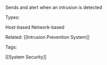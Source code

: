 Sends and alert when an intrusion is detected

Types:

Host-based
Network-based

Related: [[Intrusion Prevention System]]

Tags:

[[System Security]]